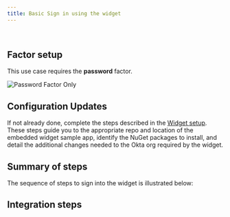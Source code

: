 ```yaml
---
title: Basic Sign in using the widget
---
```


<div class="oie-embedded-sdk">

<ApiLifecycle access="ie" /><br>

<StackSelector class="cleaner-selector"/>

## Factor setup

This use case requires the **password** factor.

<div class="common-image-format">

![Password Factor Only](/img/oie-embedded-sdk/factor-password-only.png
 "Password Factor")

</div>

## Configuration Updates

If not already done, complete the steps described in the
[Widget setup](oie-embedded-widget-run-sample).
These steps guide you to the appropriate repo and location
of the embedded widget sample app, identify the NuGet packages
to install, and detail the additional changes needed to the Okta
org required by the widget.

## Summary of steps

The sequence of steps to sign into the widget is illustrated below:

<StackSelector snippet="summaryofsteps" noSelector />

## Integration steps

<StackSelector snippet="integrationsteps" noSelector />

</div>

